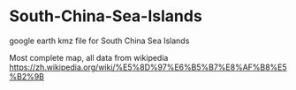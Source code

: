 # South-China-Sea-Islands
google earth kmz file for South China Sea Islands


Most complete map, all data from wikipedia https://zh.wikipedia.org/wiki/%E5%8D%97%E6%B5%B7%E8%AF%B8%E5%B2%9B
